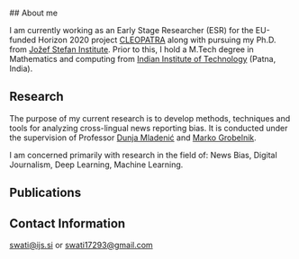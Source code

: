 <br>
## About me

I am currently working as an Early Stage Researcher (ESR) for the EU-funded Horizon 2020 project [CLEOPATRA](http://cleopatra-project.eu/) along with pursuing my Ph.D. from [Jožef Stefan Institute](https://ijs.si). Prior to this, I hold a M.Tech degree in Mathematics and computing from [Indian Institute of Technology](https://www.iitp.ac.in/) (Patna, India).

## Research

The purpose of my current research is to develop methods, techniques and tools for analyzing cross-lingual news reporting bias. It is conducted under the supervision of Professor [Dunja Mladenić](https://ailab.ijs.si/dunja_mladenic/) and [Marko Grobelnik](https://ailab.ijs.si/marko_grobelnik/). 

I am concerned primarily with research in the field of: News Bias, Digital Journalism, Deep Learning, Machine Learning. 

## Publications



## Contact Information

[swati@ijs.si](mailto:swati@ijs.si) or [swati17293@gmail.com](mailto:swati17293@gmail.com)
